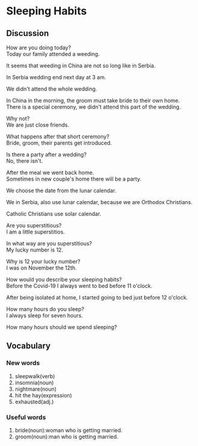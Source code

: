 # Sleeping Habits
## Discussion
How are you doing today?  
Today our family attended a weeding.  

It seems that weeding in China are not so long like in Serbia.  

In Serbia wedding end next day at 3 am.  

We didn't attend the whole wedding.  

In China in the morning, the groom must take bride to their own home. There is a special ceremony, we didn't attend this part of the wedding.  

Why not?  
We are just close friends.

What happens after that short ceremony?  
Bride, groom, their parents get introduced.  

Is there a party after a wedding?  
No, there isn't.  

After the meal we went back home.  
Sometimes in new couple's home there will be a party.  

We choose the date from the lunar calendar.  

We in Serbia, also use lunar calendar, because we are Orthodox Christians.  

Catholic Christians use solar calendar.  

Are you superstitious?   
I am a little superstitios.  

In what way are you superstitious?  
My lucky number is 12.  

Why is 12 your lucky number?  
I was on November the 12th.  

How would you describe your sleeping habits?  
Before the Covid-19 I always went to bed before 11 o'clock.  

After being isolated at home, I started going to bed just before 12 o'clock.  

How many hours do you sleep?  
I always sleep for seven hours.  

How many hours should we spend sleeping?  





## Vocabulary
### New words
1. sleepwalk(verb)
1. insomnia(noun)
1. nightmare(noun)
1. hit the hay(expression)
1. exhausted(adj.)
### Useful words
1. bride(noun):woman who is getting married.
1. groom(noun):man who is getting married.
